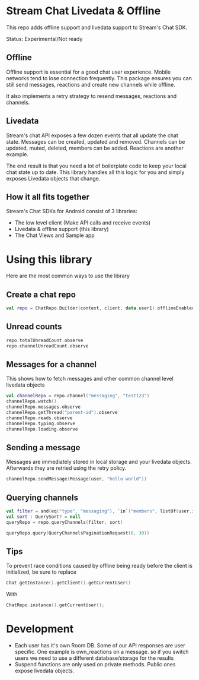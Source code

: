 # Stream Chat Livedata & Offline

This repo adds offline support and livedata support to Stream's Chat SDK.

Status: Experimental/Not ready

## Offline

Offline support is essential for a good chat user experience. Mobile networks tend to lose connection frequently.
This package ensures you can still send messages, reactions and create new channels while offline.

It also implements a retry strategy to resend messages, reactions and channels.

## Livedata

Stream's chat API exposes a few dozen events that all update the chat state.
Messages can be created, updated and removed. Channels can be updated, muted, deleted, members can be added.
Reactions are another example.

The end result is that you need a lot of boilerplate code to keep your local chat state up to date.
This library handles all this logic for you and simply exposes Livedata objects that change.

## How it all fits together

Stream's Chat SDKs for Android consist of 3 libraries:

- The low level client (Make API calls and receive events)
- Livedata & offline support (this library)
- The Chat Views and Sample app

# Using this library

Here are the most common ways to use the library

## Create a chat repo

```kotlin
val repo = ChatRepo.Builder(context, client, data.user1).offlineEnabled().userPresenceEnabled().build()
```

## Unread counts

```kotlin
repo.totalUnreadCount.observe
repo.channelUnreadCount.observe
```

## Messages for a channel

This shows how to fetch messages and other common channel level livedata objects

```kotlin
val channelRepo = repo.channel("messaging", "test123")
channelRepo.watch()
channelRepo.messages.observe
channelRepo.getThread("parent-id").observe
channelRepo.reads.observe
channelRepo.typing.observe
channelRepo.loading.observe
```

## Sending a message

Messages are immediately stored in local storage and your livedata objects.
Afterwards they are retried using the retry policy.

```kotlin
channelRepo.sendMessage(Message(user, "hello world"))
```

## Querying channels

```kotlin
val filter = and(eq("type", "messaging"), `in`("members", listOf(user.id)))
val sort : QuerySort? = null
queryRepo = repo.queryChannels(filter, sort)

queryRepo.query(QueryChannelsPaginationRequest(0, 30))
```

## Tips

To prevent race conditions caused by offline being ready before the client is initialized, be sure to replace

```kotlin
Chat.getInstance().getClient().getCurrentUser()
```

With

```kotlin
ChatRepo.instance().getCurrentUser();
```

# Development

* Each user has it's own Room DB. Some of our API responses are user specific. One example is own_reactions on a message. so if you switch users we need to use a different database/storage for the results
* Suspend functions are only used on private methods. Public ones expose livedata objects.
